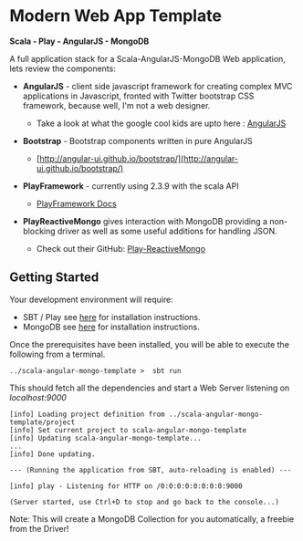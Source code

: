 Modern Web App Template
===========

**Scala - Play - AngularJS - MongoDB**

A full application stack for a Scala-AngularJS-MongoDB Web application, lets review the components:

* **AngularJS** - client side javascript framework for creating complex MVC applications in Javascript,
fronted with Twitter bootstrap CSS framework, because well, I'm not a web designer.
  * Take a look at what the google cool kids are upto here : [AngularJS](http://angularjs.org/)

* **Bootstrap** - Bootstrap components written in pure AngularJS
  *  [http://angular-ui.github.io/bootstrap/](http://angular-ui.github.io/bootstrap/)

* **PlayFramework** - currently using 2.3.9 with the scala API
  *  [PlayFramework Docs](http://www.playframework.com/documentation/2.3.9/Home)

* **PlayReactiveMongo** gives interaction with MongoDB providing a non-blocking driver as well as some useful additions for handling JSON.
  * Check out their GitHub: [Play-ReactiveMongo](https://github.com/ReactiveMongo/Play-ReactiveMongo)



Getting Started
----------

Your development environment will require:
*  SBT / Play see [here]() for installation instructions.
*  MongoDB see [here]() for installation instructions.

Once the prerequisites have been installed, you will be able to execute the following from a terminal.

```
../scala-angular-mongo-template >  sbt run
```

This should fetch all the dependencies and start a Web Server listening on *localhost:9000*

```
[info] Loading project definition from ../scala-angular-mongo-template/project
[info] Set current project to scala-angular-mongo-template
[info] Updating scala-angular-mongo-template...
...
[info] Done updating.

--- (Running the application from SBT, auto-reloading is enabled) ---

[info] play - Listening for HTTP on /0:0:0:0:0:0:0:0:9000

(Server started, use Ctrl+D to stop and go back to the console...)

```

Note: This will create a MongoDB Collection for you automatically, a freebie from the Driver!